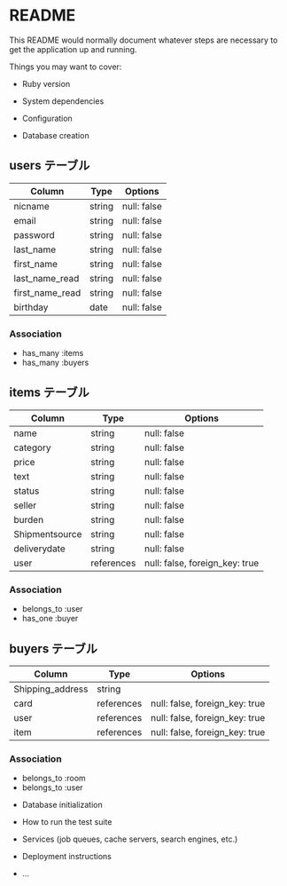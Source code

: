 # README

This README would normally document whatever steps are necessary to get the
application up and running.

Things you may want to cover:

* Ruby version

* System dependencies

* Configuration

* Database creation

## users テーブル

| Column          | Type   | Options     |
| --------------- | ------ | ----------- |
| nicname         | string | null: false |
| email           | string | null: false |
| password        | string | null: false |
| last_name       | string | null: false |
| first_name      | string | null: false |
| last_name_read  | string | null: false |
| first_name_read | string | null: false |
| birthday        | date   | null: false |

### Association

- has_many :items
- has_many :buyers

## items テーブル

| Column         | Type       | Options                        |
| -------------- | ---------- | ------------------------------ |
| name           | string     | null: false                    |
| category       | string     | null: false                    |
| price          | string     | null: false                    |
| text           | string     | null: false                    |
| status         | string     | null: false                    |
| seller         | string     | null: false                    |
| burden         | string     | null: false                    |
| Shipmentsource | string     | null: false                    |
| deliverydate   | string     | null: false                    |
| user           | references | null: false, foreign_key: true |

### Association

- belongs_to :user
- has_one :buyer

## buyers テーブル

| Column           | Type       | Options                        |
| ---------------- | ---------- | ------------------------------ |
| Shipping_address | string     |                                |
| card             | references | null: false, foreign_key: true |
| user             | references | null: false, foreign_key: true |
| item             | references | null: false, foreign_key: true |

### Association

- belongs_to :room
- belongs_to :user


* Database initialization

* How to run the test suite

* Services (job queues, cache servers, search engines, etc.)

* Deployment instructions

* ...
